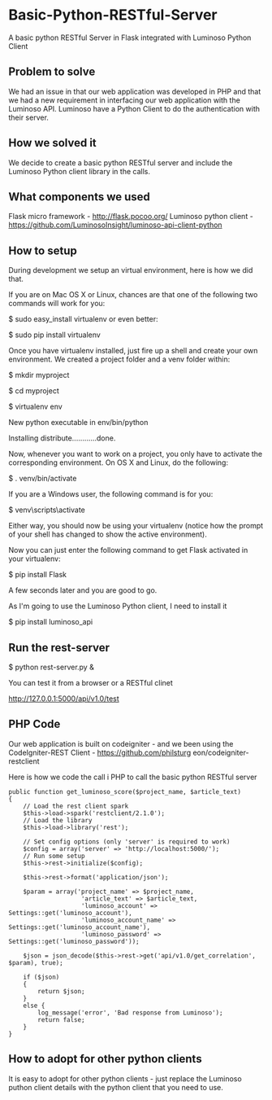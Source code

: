 Basic-Python-RESTful-Server
===========================

A basic python RESTful Server in Flask integrated with Luminoso Python Client

## Problem to solve

We had an issue in that our web application was developed in PHP and that we had a new requirement in interfacing our web application with the Luminoso API. Luminoso have a Python Client to do the authentication with their server.

## How we solved it

We decide to create a basic python RESTful server and include the Luminoso Python client library in the calls.

## What components we used

Flask micro framework - http://flask.pocoo.org/
Luminoso python client - https://github.com/LuminosoInsight/luminoso-api-client-python

## How to setup

During development we setup an virtual environment, here is how we did that.

If you are on Mac OS X or Linux, chances are that one of the following two commands will work for you:

$ sudo easy_install virtualenv
or even better:

$ sudo pip install virtualenv

Once you have virtualenv installed, just fire up a shell and create your own environment. We created a project folder and a venv folder within:

$ mkdir myproject

$ cd myproject

$ virtualenv env

New python executable in env/bin/python

Installing distribute............done.

Now, whenever you want to work on a project, you only have to activate the corresponding environment. On OS X and Linux, do the following:

$ . venv/bin/activate

If you are a Windows user, the following command is for you:

$ venv\scripts\activate

Either way, you should now be using your virtualenv (notice how the prompt of your shell has changed to show the active environment).

Now you can just enter the following command to get Flask activated in your virtualenv:

$ pip install Flask

A few seconds later and you are good to go.

As I'm going to use the Luminoso Python client, I need to install it

$ pip install luminoso_api

## Run the rest-server

$ python rest-server.py &

You can test it from a browser or a RESTful clinet

http://127.0.0.1:5000/api/v1.0/test

## PHP Code

Our web application is built on codeigniter - and we been using the CodeIgniter-REST Client - https://github.com/philsturg
eon/codeigniter-restclient

Here is how we code the call i PHP to call the basic python RESTful server

	public function get_luminoso_score($project_name, $article_text) 
	{
		// Load the rest client spark
		$this->load->spark('restclient/2.1.0');
		// Load the library
		$this->load->library('rest');
		
		// Set config options (only 'server' is required to work)
		$config = array('server' =>	'http://localhost:5000/');
		// Run some setup
		$this->rest->initialize($config);
		
		$this->rest->format('application/json');
		
		$param = array('project_name' => $project_name,
						'article_text' => $article_text,
						'luminoso_account' => Settings::get('luminoso_account'), 
						'luminoso_account_name' => Settings::get('luminoso_account_name'),
						'luminoso_password' => Settings::get('luminoso_password'));
		
		$json = json_decode($this->rest->get('api/v1.0/get_correlation', $param), true);
		
		if ($json) 
		{
			return $json;
		}
		else {
			log_message('error', 'Bad response from Luminoso');
			return false;
		}
	}


## How to adopt for other python clients

It is easy to adopt for other python clients - just replace the Luminoso puthon client details with the python client that you need to use.

